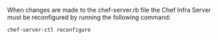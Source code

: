 When changes are made to the chef-server.rb file the Chef Infra Server must be reconfigured by running the following command:

```bash
chef-server-ctl reconfigure
```